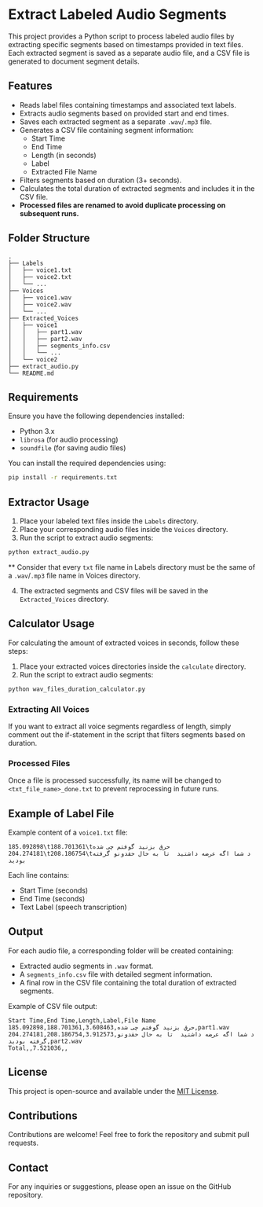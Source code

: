 # Extract Labeled Audio Segments

This project provides a Python script to process labeled audio files by extracting specific segments based on timestamps provided in text files. Each extracted segment is saved as a separate audio file, and a CSV file is generated to document segment details.

## Features

- Reads label files containing timestamps and associated text labels.
- Extracts audio segments based on provided start and end times.
- Saves each extracted segment as a separate `.wav`/`.mp3` file.
- Generates a CSV file containing segment information:
  - Start Time
  - End Time
  - Length (in seconds)
  - Label
  - Extracted File Name
- Filters segments based on duration (3+ seconds).
- Calculates the total duration of extracted segments and includes it in the CSV file.
- **Processed files are renamed to avoid duplicate processing on subsequent runs.**

## Folder Structure

```
.
├── Labels
│   ├── voice1.txt
│   ├── voice2.txt
│   └── ...
├── Voices
│   ├── voice1.wav
│   ├── voice2.wav
│   └── ...
├── Extracted_Voices
│   ├── voice1
│   │   ├── part1.wav
│   │   ├── part2.wav
│   │   ├── segments_info.csv
│   │   └── ...
│   └── voice2
├── extract_audio.py
└── README.md
```

## Requirements

Ensure you have the following dependencies installed:

- Python 3.x
- `librosa` (for audio processing)
- `soundfile` (for saving audio files)

You can install the required dependencies using:

```bash
pip install -r requirements.txt
```

## Extractor Usage

1. Place your labeled text files inside the `Labels` directory.
2. Place your corresponding audio files inside the `Voices` directory.
3. Run the script to extract audio segments:

```bash
python extract_audio.py
```

\*\* Consider that every `txt` file name in Labels directory must be the same of a `.wav`/`.mp3` file name in Voices directory.

4. The extracted segments and CSV files will be saved in the `Extracted_Voices` directory.

## Calculator Usage

For calculating the amount of extracted voices in seconds, follow these steps:

1. Place your extracted voices directories inside the `calculate` directory.
2. Run the script to extract audio segments:

```bash
python wav_files_duration_calculator.py
```

### Extracting All Voices

If you want to extract all voice segments regardless of length, simply comment out the if-statement in the script that filters segments based on duration.

### Processed Files

Once a file is processed successfully, its name will be changed to `<txt_file_name>_done.txt` to prevent reprocessing in future runs.

## Example of Label File

Example content of a `voice1.txt` file:

```
185.092898\t188.701361\tحرق بزنید گوفتم چی شده
204.274181\t208.186754\tد شما اگه عرضه داشتید  تا به حال حقدونو گرفته بودید
```

Each line contains:

- Start Time (seconds)
- End Time (seconds)
- Text Label (speech transcription)

## Output

For each audio file, a corresponding folder will be created containing:

- Extracted audio segments in `.wav` format.
- A `segments_info.csv` file with detailed segment information.
- A final row in the CSV file containing the total duration of extracted segments.

Example of CSV file output:

```
Start Time,End Time,Length,Label,File Name
185.092898,188.701361,3.608463,حرق بزنید گوفتم چی شده,part1.wav
204.274181,208.186754,3.912573,د شما اگه عرضه داشتید  تا به حال حقدونو گرفته بودید,part2.wav
Total,,7.521036,,
```

## License

This project is open-source and available under the [MIT License](LICENSE).

## Contributions

Contributions are welcome! Feel free to fork the repository and submit pull requests.

## Contact

For any inquiries or suggestions, please open an issue on the GitHub repository.
